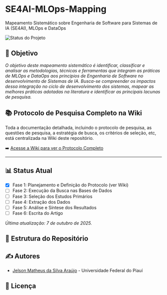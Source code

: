 # SE4AI-MLOps-Mapping
Mapeamento Sistemático sobre Engenharia de Software para Sistemas de IA (SE4AI), MLOps e DataOps

![Status do Projeto](https://img.shields.io/badge/Status-Em_Andamento-blue.svg)

## 🎯 Objetivo

_O objetivo deste mapeamento sistemático é identificar, classificar e analisar as metodologias, técnicas e ferramentas que integram as práticas de MLOps e DataOps aos princípios de Engenharia de Software no desenvolvimento de Sistemas de IA. Busca-se compreender os impactos dessa integração no ciclo de desenvolvimento dos sistemas, mapear as melhores práticas adotadas na literatura e identificar as principais lacunas de pesquisa._


## 📚 **Protocolo de Pesquisa Completo na Wiki**

Toda a documentação detalhada, incluindo o protocolo de pesquisa, as questões de pesquisa, a estratégia de busca, os critérios de seleção, etc, está centralizada na Wiki deste repositório.

➡️ [Acesse a Wiki para ver o Protocolo Completo](https://github.com/JelsonMatheus/SE4AI-MLOps-Mapping/wiki)

---

## 📊 Status Atual

- [x] Fase 1: Planejamento e Definição do Protocolo (ver Wiki)
- [ ] Fase 2: Execução da Busca nas Bases de Dados
- [ ] Fase 3: Seleção dos Estudos Primários
- [ ] Fase 4: Extração dos Dados
- [ ] Fase 5: Análise e Síntese dos Resultados
- [ ] Fase 6: Escrita do Artigo

*Última atualização: 7 de outubro de 2025.*

## 📂 Estrutura do Repositório


## ✍️ Autores

* [Jelson Matheus da Silva Araújo](https://github.com/JelsonMatheus) - Universidade Federal do Piauí

## 📝 Licença
